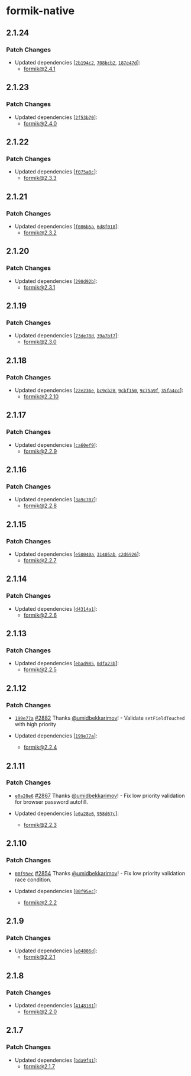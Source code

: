 # formik-native

## 2.1.24

### Patch Changes

- Updated dependencies [[`2b194c2`](https://github.com/jaredpalmer/formik/commit/2b194c287dc281ec2a8ff691d75c6b798ab5f70c), [`708bcb2`](https://github.com/jaredpalmer/formik/commit/708bcb24785f1f8fbb5dfd649de3df4fddf7a113), [`187e47d`](https://github.com/jaredpalmer/formik/commit/187e47de0c4289cb279e25d69f8172cfa14369d2)]:
  - formik@2.4.1

## 2.1.23

### Patch Changes

- Updated dependencies [[`2f53b70`](https://github.com/jaredpalmer/formik/commit/2f53b70ef9c086a268330fa263390a2edd0164dd)]:
  - formik@2.4.0

## 2.1.22

### Patch Changes

- Updated dependencies [[`f075a0c`](https://github.com/jaredpalmer/formik/commit/f075a0cf8228c135ff71c58e139246ad24aae529)]:
  - formik@2.3.3

## 2.1.21

### Patch Changes

- Updated dependencies [[`f086b5a`](https://github.com/jaredpalmer/formik/commit/f086b5a3bb6a155b4dc4ac3735c88805f9f5c4e4), [`6d8f018`](https://github.com/jaredpalmer/formik/commit/6d8f018d7f52b863405b2e310be4b4195c2ba39c)]:
  - formik@2.3.2

## 2.1.20

### Patch Changes

- Updated dependencies [[`290d92b`](https://github.com/jaredpalmer/formik/commit/290d92b34056593f551ad55baf00dc6f8c700bbe)]:
  - formik@2.3.1

## 2.1.19

### Patch Changes

- Updated dependencies [[`73de78d`](https://github.com/jaredpalmer/formik/commit/73de78d169f0bc25bd84dff0beaed3cc7a2cbb11), [`39a7bf7`](https://github.com/jaredpalmer/formik/commit/39a7bf7ca31f2ef5b149a8ff02bab64667e19654)]:
  - formik@2.3.0

## 2.1.18

### Patch Changes

- Updated dependencies [[`22e236e`](https://github.com/jaredpalmer/formik/commit/22e236ed8035c7c5824232202c8ce52193338d5a), [`bc9cb28`](https://github.com/jaredpalmer/formik/commit/bc9cb28df7ad07277a499e8301cfd1bb7b230b86), [`9cbf150`](https://github.com/jaredpalmer/formik/commit/9cbf150e65d7c5498900f19b4fa1897ca8a2c87f), [`9c75a9f`](https://github.com/jaredpalmer/formik/commit/9c75a9f639eb38ad55c351e5e1def8a7e5ebd1f3), [`35fa4cc`](https://github.com/jaredpalmer/formik/commit/35fa4cc38260d709a5570dd3c9ef82831758a5f5)]:
  - formik@2.2.10

## 2.1.17

### Patch Changes

- Updated dependencies [[`ca60ef9`](https://github.com/formium/formik/commit/ca60ef9517fdefdf928b627dd1c0039fe6febd5d)]:
  - formik@2.2.9

## 2.1.16

### Patch Changes

- Updated dependencies [[`3a9c707`](https://github.com/formium/formik/commit/3a9c707c8eec200d6eae2955536fb987daf38854)]:
  - formik@2.2.8

## 2.1.15

### Patch Changes

- Updated dependencies [[`e50040a`](https://github.com/formium/formik/commit/e50040abe49cf7bb46580ea46af6a2b487539830), [`31405ab`](https://github.com/formium/formik/commit/31405abfc9373b2236eecf0f34f630906579e193), [`c2d6926`](https://github.com/formium/formik/commit/c2d692659dc0c1ee43f7e9f60e18c36e0701eefe)]:
  - formik@2.2.7

## 2.1.14

### Patch Changes

- Updated dependencies [[`d4314a1`](https://github.com/formium/formik/commit/d4314a14cac4bfb0b2c2f1e5cf07a4fc3fb2d2d8)]:
  - formik@2.2.6

## 2.1.13

### Patch Changes

- Updated dependencies [[`ebad985`](https://github.com/formium/formik/commit/ebad98569e034c5bd8f52a7926480b7d63127cd4), [`0dfa23b`](https://github.com/formium/formik/commit/0dfa23b6b312db1f2c3d22019975212f0f901c00)]:
  - formik@2.2.5

## 2.1.12

### Patch Changes

- [`199e77a`](https://github.com/formium/formik/commit/199e77a3f69e9886d88fc7114c37769cd365d9c6) [#2882](https://github.com/formium/formik/pull/2882) Thanks [@umidbekkarimov](https://github.com/umidbekkarimov)! - Validate `setFieldTouched` with high priority

- Updated dependencies [[`199e77a`](https://github.com/formium/formik/commit/199e77a3f69e9886d88fc7114c37769cd365d9c6)]:
  - formik@2.2.4

## 2.1.11

### Patch Changes

- [`e0a28e6`](https://github.com/formium/formik/commit/e0a28e6872ebfd06e636aac84829b60d704b0694) [#2867](https://github.com/formium/formik/pull/2867) Thanks [@umidbekkarimov](https://github.com/umidbekkarimov)! - Fix low priority validation for browser password autofill.

- Updated dependencies [[`e0a28e6`](https://github.com/formium/formik/commit/e0a28e6872ebfd06e636aac84829b60d704b0694), [`958d67c`](https://github.com/formium/formik/commit/958d67ca2c3e006031c31150ea0a42248b28ffc7)]:
  - formik@2.2.3

## 2.1.10

### Patch Changes

- [`00f95ec`](https://github.com/formium/formik/commit/00f95ec4ec5266eed8ad4e97b76321205c704d51) [#2854](https://github.com/formium/formik/pull/2854) Thanks [@umidbekkarimov](https://github.com/umidbekkarimov)! - Fix low priority validation race condition.

- Updated dependencies [[`00f95ec`](https://github.com/formium/formik/commit/00f95ec4ec5266eed8ad4e97b76321205c704d51)]:
  - formik@2.2.2

## 2.1.9

### Patch Changes

- Updated dependencies [[`e04886d`](https://github.com/formium/formik/commit/e04886db15c7e9b96516b4bd5a1b89d0e895bb7d)]:
  - formik@2.2.1

## 2.1.8

### Patch Changes

- Updated dependencies [[`4148181`](https://github.com/formium/formik/commit/41481819f9187de79c4d948aeaa4ca1d33c53ed7)]:
  - formik@2.2.0

## 2.1.7

### Patch Changes

- Updated dependencies [[`bda9f41`](https://github.com/formium/formik/commit/bda9f41931fac382eec26b4f1283b881b6bbc240)]:
  - formik@2.1.7
